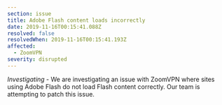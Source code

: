 ```yaml
---
section: issue
title: Adobe Flash content loads incorrectly
date: 2019-11-16T00:15:41.088Z
resolved: false
resolvedWhen: 2019-11-16T00:15:41.193Z
affected:
  - ZoomVPN
severity: disrupted
---
```

_Investigating_ - We are investigating an issue with ZoomVPN where sites using Adobe Flash do not load Flash content correctly. Our team is attempting to patch this issue.
